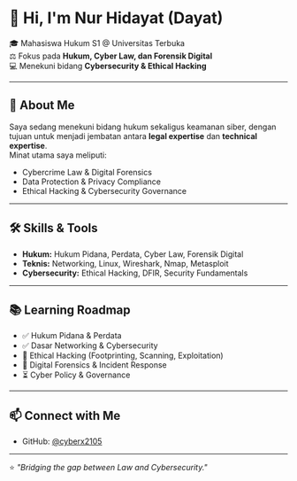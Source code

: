 # 👋 Hi, I'm Nur Hidayat (Dayat)

🎓 Mahasiswa Hukum S1 @ Universitas Terbuka  
⚖️ Fokus pada **Hukum, Cyber Law, dan Forensik Digital**  
💻 Menekuni bidang **Cybersecurity & Ethical Hacking**  

---

## 🚀 About Me
Saya sedang menekuni bidang hukum sekaligus keamanan siber, dengan tujuan untuk menjadi jembatan antara **legal expertise** dan **technical expertise**.  
Minat utama saya meliputi:  
- Cybercrime Law & Digital Forensics  
- Data Protection & Privacy Compliance  
- Ethical Hacking & Cybersecurity Governance  

---

## 🛠️ Skills & Tools
- **Hukum:** Hukum Pidana, Perdata, Cyber Law, Forensik Digital  
- **Teknis:** Networking, Linux, Wireshark, Nmap, Metasploit  
- **Cybersecurity:** Ethical Hacking, DFIR, Security Fundamentals  

---

## 📚 Learning Roadmap
- ✅ Hukum Pidana & Perdata  
- ✅ Dasar Networking & Cybersecurity  
- 🔄 Ethical Hacking (Footprinting, Scanning, Exploitation)  
- 🔄 Digital Forensics & Incident Response  
- ⏳ Cyber Policy & Governance  

---

## 📫 Connect with Me
- GitHub: [@cyberx2105](https://github.com/cyberx2105)  

---

⭐️ *"Bridging the gap between Law and Cybersecurity."*  
